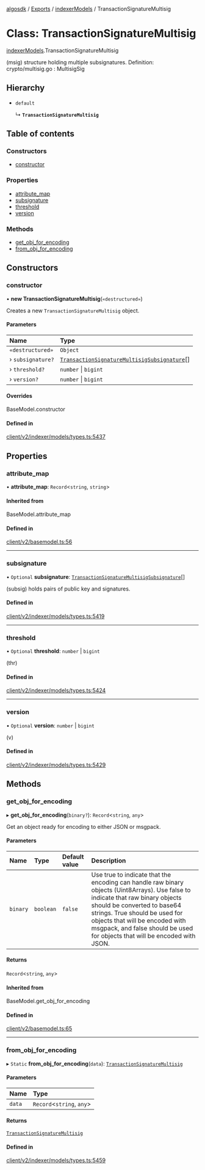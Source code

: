 [algosdk](../README.md) / [Exports](../modules.md) / [indexerModels](../modules/indexerModels.md) / TransactionSignatureMultisig

# Class: TransactionSignatureMultisig

[indexerModels](../modules/indexerModels.md).TransactionSignatureMultisig

(msig) structure holding multiple subsignatures.
Definition:
crypto/multisig.go : MultisigSig

## Hierarchy

- `default`

  ↳ **`TransactionSignatureMultisig`**

## Table of contents

### Constructors

- [constructor](indexerModels.TransactionSignatureMultisig.md#constructor)

### Properties

- [attribute\_map](indexerModels.TransactionSignatureMultisig.md#attribute_map)
- [subsignature](indexerModels.TransactionSignatureMultisig.md#subsignature)
- [threshold](indexerModels.TransactionSignatureMultisig.md#threshold)
- [version](indexerModels.TransactionSignatureMultisig.md#version)

### Methods

- [get\_obj\_for\_encoding](indexerModels.TransactionSignatureMultisig.md#get_obj_for_encoding)
- [from\_obj\_for\_encoding](indexerModels.TransactionSignatureMultisig.md#from_obj_for_encoding)

## Constructors

### constructor

• **new TransactionSignatureMultisig**(`«destructured»`)

Creates a new `TransactionSignatureMultisig` object.

#### Parameters

| Name | Type |
| :------ | :------ |
| `«destructured»` | `Object` |
| › `subsignature?` | [`TransactionSignatureMultisigSubsignature`](indexerModels.TransactionSignatureMultisigSubsignature.md)[] |
| › `threshold?` | `number` \| `bigint` |
| › `version?` | `number` \| `bigint` |

#### Overrides

BaseModel.constructor

#### Defined in

[client/v2/indexer/models/types.ts:5437](https://github.com/algorand/js-algorand-sdk/blob/13a5d73/src/client/v2/indexer/models/types.ts#L5437)

## Properties

### attribute\_map

• **attribute\_map**: `Record`<`string`, `string`\>

#### Inherited from

BaseModel.attribute\_map

#### Defined in

[client/v2/basemodel.ts:56](https://github.com/algorand/js-algorand-sdk/blob/13a5d73/src/client/v2/basemodel.ts#L56)

___

### subsignature

• `Optional` **subsignature**: [`TransactionSignatureMultisigSubsignature`](indexerModels.TransactionSignatureMultisigSubsignature.md)[]

(subsig) holds pairs of public key and signatures.

#### Defined in

[client/v2/indexer/models/types.ts:5419](https://github.com/algorand/js-algorand-sdk/blob/13a5d73/src/client/v2/indexer/models/types.ts#L5419)

___

### threshold

• `Optional` **threshold**: `number` \| `bigint`

(thr)

#### Defined in

[client/v2/indexer/models/types.ts:5424](https://github.com/algorand/js-algorand-sdk/blob/13a5d73/src/client/v2/indexer/models/types.ts#L5424)

___

### version

• `Optional` **version**: `number` \| `bigint`

(v)

#### Defined in

[client/v2/indexer/models/types.ts:5429](https://github.com/algorand/js-algorand-sdk/blob/13a5d73/src/client/v2/indexer/models/types.ts#L5429)

## Methods

### get\_obj\_for\_encoding

▸ **get_obj_for_encoding**(`binary?`): `Record`<`string`, `any`\>

Get an object ready for encoding to either JSON or msgpack.

#### Parameters

| Name | Type | Default value | Description |
| :------ | :------ | :------ | :------ |
| `binary` | `boolean` | `false` | Use true to indicate that the encoding can handle raw binary objects (Uint8Arrays). Use false to indicate that raw binary objects should be converted to base64 strings. True should be used for objects that will be encoded with msgpack, and false should be used for objects that will be encoded with JSON. |

#### Returns

`Record`<`string`, `any`\>

#### Inherited from

BaseModel.get\_obj\_for\_encoding

#### Defined in

[client/v2/basemodel.ts:65](https://github.com/algorand/js-algorand-sdk/blob/13a5d73/src/client/v2/basemodel.ts#L65)

___

### from\_obj\_for\_encoding

▸ `Static` **from_obj_for_encoding**(`data`): [`TransactionSignatureMultisig`](indexerModels.TransactionSignatureMultisig.md)

#### Parameters

| Name | Type |
| :------ | :------ |
| `data` | `Record`<`string`, `any`\> |

#### Returns

[`TransactionSignatureMultisig`](indexerModels.TransactionSignatureMultisig.md)

#### Defined in

[client/v2/indexer/models/types.ts:5459](https://github.com/algorand/js-algorand-sdk/blob/13a5d73/src/client/v2/indexer/models/types.ts#L5459)
